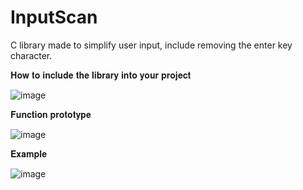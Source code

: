 # InputScan
C library made to simplify user input, include removing the enter key character.


𝐇𝐨𝐰 𝐭𝐨 𝐢𝐧𝐜𝐥𝐮𝐝𝐞 𝐭𝐡𝐞 𝐥𝐢𝐛𝐫𝐚𝐫𝐲 𝐢𝐧𝐭𝐨 𝐲𝐨𝐮𝐫 𝐩𝐫𝐨𝐣𝐞𝐜𝐭

![image](https://github.com/ToujoursTitou2/InputScan/assets/129084186/0a446c67-e10d-4080-8d5e-d3387a44e414)


𝐅𝐮𝐧𝐜𝐭𝐢𝐨𝐧 𝐩𝐫𝐨𝐭𝐨𝐭𝐲𝐩𝐞 

![image](https://github.com/ToujoursTitou2/InputScan/assets/129084186/4ed59526-deb0-456f-92b7-316781012a7f)


𝐄𝐱𝐚𝐦𝐩𝐥𝐞

![image](https://github.com/ToujoursTitou2/InputScan/assets/129084186/0bb41b3f-f247-4319-b42d-fc546ca67f63)
